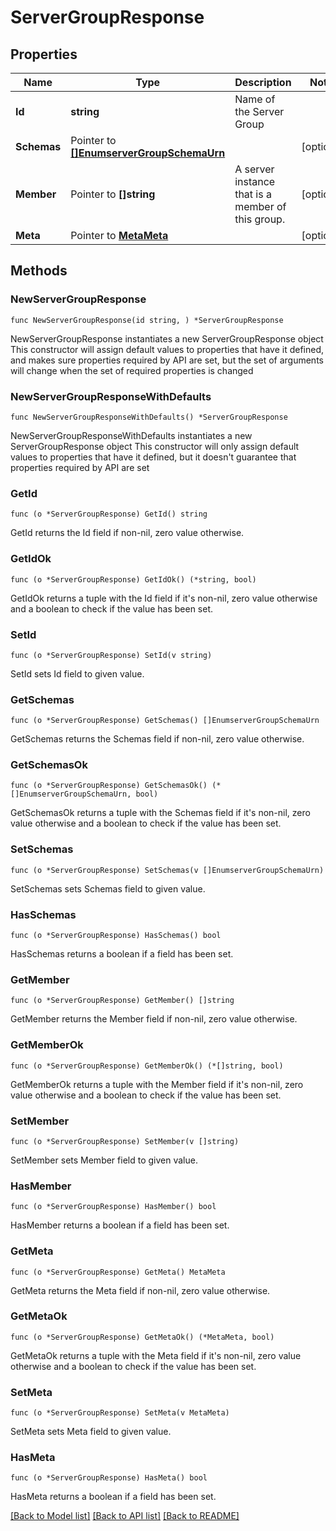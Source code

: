 # ServerGroupResponse

## Properties

Name | Type | Description | Notes
------------ | ------------- | ------------- | -------------
**Id** | **string** | Name of the Server Group | 
**Schemas** | Pointer to [**[]EnumserverGroupSchemaUrn**](EnumserverGroupSchemaUrn.md) |  | [optional] 
**Member** | Pointer to **[]string** | A server instance that is a member of this group. | [optional] 
**Meta** | Pointer to [**MetaMeta**](MetaMeta.md) |  | [optional] 

## Methods

### NewServerGroupResponse

`func NewServerGroupResponse(id string, ) *ServerGroupResponse`

NewServerGroupResponse instantiates a new ServerGroupResponse object
This constructor will assign default values to properties that have it defined,
and makes sure properties required by API are set, but the set of arguments
will change when the set of required properties is changed

### NewServerGroupResponseWithDefaults

`func NewServerGroupResponseWithDefaults() *ServerGroupResponse`

NewServerGroupResponseWithDefaults instantiates a new ServerGroupResponse object
This constructor will only assign default values to properties that have it defined,
but it doesn't guarantee that properties required by API are set

### GetId

`func (o *ServerGroupResponse) GetId() string`

GetId returns the Id field if non-nil, zero value otherwise.

### GetIdOk

`func (o *ServerGroupResponse) GetIdOk() (*string, bool)`

GetIdOk returns a tuple with the Id field if it's non-nil, zero value otherwise
and a boolean to check if the value has been set.

### SetId

`func (o *ServerGroupResponse) SetId(v string)`

SetId sets Id field to given value.


### GetSchemas

`func (o *ServerGroupResponse) GetSchemas() []EnumserverGroupSchemaUrn`

GetSchemas returns the Schemas field if non-nil, zero value otherwise.

### GetSchemasOk

`func (o *ServerGroupResponse) GetSchemasOk() (*[]EnumserverGroupSchemaUrn, bool)`

GetSchemasOk returns a tuple with the Schemas field if it's non-nil, zero value otherwise
and a boolean to check if the value has been set.

### SetSchemas

`func (o *ServerGroupResponse) SetSchemas(v []EnumserverGroupSchemaUrn)`

SetSchemas sets Schemas field to given value.

### HasSchemas

`func (o *ServerGroupResponse) HasSchemas() bool`

HasSchemas returns a boolean if a field has been set.

### GetMember

`func (o *ServerGroupResponse) GetMember() []string`

GetMember returns the Member field if non-nil, zero value otherwise.

### GetMemberOk

`func (o *ServerGroupResponse) GetMemberOk() (*[]string, bool)`

GetMemberOk returns a tuple with the Member field if it's non-nil, zero value otherwise
and a boolean to check if the value has been set.

### SetMember

`func (o *ServerGroupResponse) SetMember(v []string)`

SetMember sets Member field to given value.

### HasMember

`func (o *ServerGroupResponse) HasMember() bool`

HasMember returns a boolean if a field has been set.

### GetMeta

`func (o *ServerGroupResponse) GetMeta() MetaMeta`

GetMeta returns the Meta field if non-nil, zero value otherwise.

### GetMetaOk

`func (o *ServerGroupResponse) GetMetaOk() (*MetaMeta, bool)`

GetMetaOk returns a tuple with the Meta field if it's non-nil, zero value otherwise
and a boolean to check if the value has been set.

### SetMeta

`func (o *ServerGroupResponse) SetMeta(v MetaMeta)`

SetMeta sets Meta field to given value.

### HasMeta

`func (o *ServerGroupResponse) HasMeta() bool`

HasMeta returns a boolean if a field has been set.


[[Back to Model list]](../README.md#documentation-for-models) [[Back to API list]](../README.md#documentation-for-api-endpoints) [[Back to README]](../README.md)


